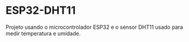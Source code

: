 # ESP32-DHT11
Projeto usando o microcontrolador ESP32 e o sensor DHT11 usado para medir temperatura e umidade.
